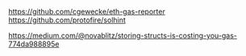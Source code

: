 https://github.com/cgewecke/eth-gas-reporter
https://github.com/protofire/solhint


https://medium.com/@novablitz/storing-structs-is-costing-you-gas-774da988895e